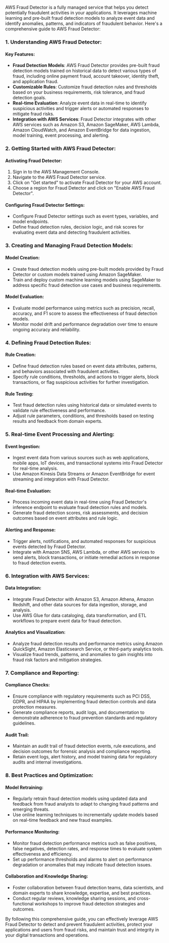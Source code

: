 AWS Fraud Detector is a fully managed service that helps you detect potentially fraudulent activities in your applications. It leverages machine learning and pre-built fraud detection models to analyze event data and identify anomalies, patterns, and indicators of fraudulent behavior. Here's a comprehensive guide to AWS Fraud Detector:

### 1. Understanding AWS Fraud Detector:

#### Key Features:
- **Fraud Detection Models**: AWS Fraud Detector provides pre-built fraud detection models trained on historical data to detect various types of fraud, including online payment fraud, account takeover, identity theft, and application fraud.
- **Customizable Rules**: Customize fraud detection rules and thresholds based on your business requirements, risk tolerance, and fraud detection goals.
- **Real-time Evaluation**: Analyze event data in real-time to identify suspicious activities and trigger alerts or automated responses to mitigate fraud risks.
- **Integration with AWS Services**: Fraud Detector integrates with other AWS services such as Amazon S3, Amazon SageMaker, AWS Lambda, Amazon CloudWatch, and Amazon EventBridge for data ingestion, model training, event processing, and alerting.

### 2. Getting Started with AWS Fraud Detector:

#### Activating Fraud Detector:
1. Sign in to the AWS Management Console.
2. Navigate to the AWS Fraud Detector service.
3. Click on "Get started" to activate Fraud Detector for your AWS account.
4. Choose a region for Fraud Detector and click on "Enable AWS Fraud Detector".

#### Configuring Fraud Detector Settings:
- Configure Fraud Detector settings such as event types, variables, and model endpoints.
- Define fraud detection rules, decision logic, and risk scores for evaluating event data and detecting fraudulent activities.

### 3. Creating and Managing Fraud Detection Models:

#### Model Creation:
- Create fraud detection models using pre-built models provided by Fraud Detector or custom models trained using Amazon SageMaker.
- Train and deploy custom machine learning models using SageMaker to address specific fraud detection use cases and business requirements.

#### Model Evaluation:
- Evaluate model performance using metrics such as precision, recall, accuracy, and F1 score to assess the effectiveness of fraud detection models.
- Monitor model drift and performance degradation over time to ensure ongoing accuracy and reliability.

### 4. Defining Fraud Detection Rules:

#### Rule Creation:
- Define fraud detection rules based on event data attributes, patterns, and behaviors associated with fraudulent activities.
- Specify rule conditions, thresholds, and actions to trigger alerts, block transactions, or flag suspicious activities for further investigation.

#### Rule Testing:
- Test fraud detection rules using historical data or simulated events to validate rule effectiveness and performance.
- Adjust rule parameters, conditions, and thresholds based on testing results and feedback from domain experts.

### 5. Real-time Event Processing and Alerting:

#### Event Ingestion:
- Ingest event data from various sources such as web applications, mobile apps, IoT devices, and transactional systems into Fraud Detector for real-time analysis.
- Use Amazon Kinesis Data Streams or Amazon EventBridge for event streaming and integration with Fraud Detector.

#### Real-time Evaluation:
- Process incoming event data in real-time using Fraud Detector's inference endpoint to evaluate fraud detection rules and models.
- Generate fraud detection scores, risk assessments, and decision outcomes based on event attributes and rule logic.

#### Alerting and Response:
- Trigger alerts, notifications, and automated responses for suspicious events detected by Fraud Detector.
- Integrate with Amazon SNS, AWS Lambda, or other AWS services to send alerts, block transactions, or initiate remedial actions in response to fraud detection events.

### 6. Integration with AWS Services:

#### Data Integration:
- Integrate Fraud Detector with Amazon S3, Amazon Athena, Amazon Redshift, and other data sources for data ingestion, storage, and analysis.
- Use AWS Glue for data cataloging, data transformation, and ETL workflows to prepare event data for fraud detection.

#### Analytics and Visualization:
- Analyze fraud detection results and performance metrics using Amazon QuickSight, Amazon Elasticsearch Service, or third-party analytics tools.
- Visualize fraud trends, patterns, and anomalies to gain insights into fraud risk factors and mitigation strategies.

### 7. Compliance and Reporting:

#### Compliance Checks:
- Ensure compliance with regulatory requirements such as PCI DSS, GDPR, and HIPAA by implementing fraud detection controls and data protection measures.
- Generate compliance reports, audit logs, and documentation to demonstrate adherence to fraud prevention standards and regulatory guidelines.

#### Audit Trail:
- Maintain an audit trail of fraud detection events, rule executions, and decision outcomes for forensic analysis and compliance reporting.
- Retain event logs, alert history, and model training data for regulatory audits and internal investigations.

### 8. Best Practices and Optimization:

#### Model Retraining:
- Regularly retrain fraud detection models using updated data and feedback from fraud analysts to adapt to changing fraud patterns and emerging threats.
- Use online learning techniques to incrementally update models based on real-time feedback and new fraud examples.

#### Performance Monitoring:
- Monitor fraud detection performance metrics such as false positives, false negatives, detection rates, and response times to evaluate system effectiveness and efficiency.
- Set up performance thresholds and alarms to alert on performance degradation or anomalies that may indicate fraud detection issues.

#### Collaboration and Knowledge Sharing:
- Foster collaboration between fraud detection teams, data scientists, and domain experts to share knowledge, expertise, and best practices.
- Conduct regular reviews, knowledge sharing sessions, and cross-functional workshops to improve fraud detection strategies and outcomes.

By following this comprehensive guide, you can effectively leverage AWS Fraud Detector to detect and prevent fraudulent activities, protect your applications and users from fraud risks, and maintain trust and integrity in your digital transactions and operations.